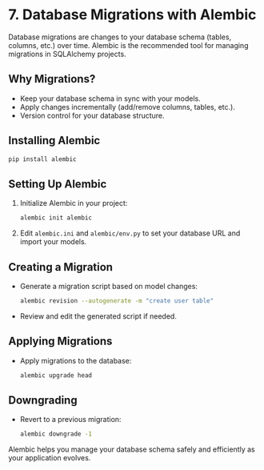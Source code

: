 # 7. Database Migrations with Alembic

Database migrations are changes to your database schema (tables, columns, etc.) over time. Alembic is the recommended tool for managing migrations in SQLAlchemy projects.

## Why Migrations?
- Keep your database schema in sync with your models.
- Apply changes incrementally (add/remove columns, tables, etc.).
- Version control for your database structure.

## Installing Alembic
```bash
pip install alembic
```

## Setting Up Alembic
1. Initialize Alembic in your project:
   ```bash
   alembic init alembic
   ```
2. Edit `alembic.ini` and `alembic/env.py` to set your database URL and import your models.

## Creating a Migration
- Generate a migration script based on model changes:
  ```bash
  alembic revision --autogenerate -m "create user table"
  ```
- Review and edit the generated script if needed.

## Applying Migrations
- Apply migrations to the database:
  ```bash
  alembic upgrade head
  ```

## Downgrading
- Revert to a previous migration:
  ```bash
  alembic downgrade -1
  ```

Alembic helps you manage your database schema safely and efficiently as your application evolves. 